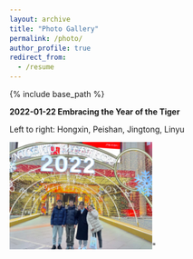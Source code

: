 ```yaml
---
layout: archive
title: "Photo Gallery"
permalink: /photo/
author_profile: true
redirect_from:
  - /resume
---
```


{% include base_path %}

<b>2022-01-22 Embracing the Year of the Tiger</b>

Left to right: Hongxin, Peishan, Jingtong, Linyu

<img src='/images/2022-01-22-gathering.jpg' width='50%' height='50%'>"

  

